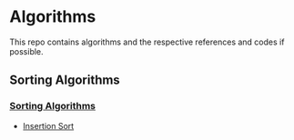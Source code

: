 # Algorithms


This repo contains algorithms and the respective references and codes if possible.

## Sorting Algorithms

### [Sorting Algorithms](https://github.com/DeadlyNoobie/Algorithms/tree/main/Sorting_Algorithms)

  * [Insertion Sort]()
